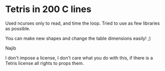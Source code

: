 # Tetris in 200 C lines

Used ncurses only to read, and time the loop. Tried to use as few libraries as possible.

You can make new shapes and change the table dimensions easily! ;)

Najib

I don't impose a license, I don't care what you do with this, if there is a Tetris license all rights to props them.

